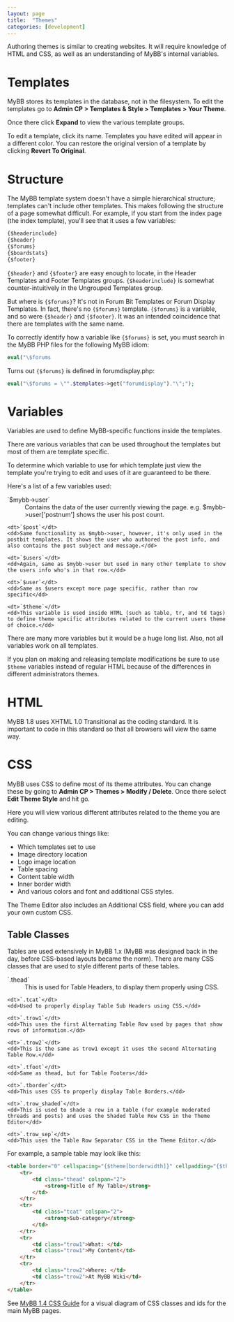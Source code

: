```yaml
---
layout: page
title:  "Themes"
categories: [development]
---
```


Authoring themes is similar to creating websites. It will require knowledge of HTML and CSS, as well as an understanding of MyBB's internal variables.

# Templates

MyBB stores its templates in the database, not in the filesystem. To edit the templates go to **Admin CP > Templates & Style > Templates > Your Theme**.

Once there click **Expand** to view the various template groups.

To edit a template, click its name. Templates you have edited will appear in a different color. You can restore the original version of a template by clicking **Revert To Original**.

# Structure

The MyBB template system doesn't have a simple hierarchical structure; templates can't include other templates. This makes following the structure of a page somewhat difficult. For example, if you start from the index page (the index template), you'll see that it uses a few variables:

```html
{$headerinclude}
{$header}
{$forums}
{$boardstats}
{$footer}
```

`{$header}` and `{$footer}` are easy enough to locate, in the Header Templates and Footer Templates groups. `{$headerinclude}` is somewhat counter-intuitively in the Ungrouped Templates group.

But where is `{$forums}`? It's not in Forum Bit Templates or Forum Display Templates. In fact, there's no `{$forums}` template. `{$forums}` is a variable, and so were `{$header}` and `{$footer}`. It was an intended coincidence that there are templates with the same name.

To correctly identify how a variable like `{$forums}` is set, you must search in the MyBB PHP files for the following MyBB idiom:

```php
eval("\$forums
```
Turns out `{$forums}` is defined in forumdisplay.php:

```php
eval("\$forums = \"".$templates->get("forumdisplay")."\";");
```

# Variables

Variables are used to define MyBB-specific functions inside the templates.

There are various variables that can be used throughout the templates but most of them are template specific.

To determine which variable to use for which template just view the template you're trying to edit and uses of it are guaranteed to be there.

Here's a list of a few variables used:

<dl>
    <dt>`$mybb->user`</dt>
    <dd>Contains the data of the user currently viewing the page. e.g. $mybb->user['postnum'] shows the user his post count.</dd>

    <dt>`$post`</dt>
    <dd>Same functionality as $mybb->user, however, it's only used in the postbit templates. It shows the user who authored the post info, and also contains the post subject and message.</dd>

    <dt>`$users`</dt>
    <dd>Again, same as $mybb->user but used in many other template to show the users info who's in that row.</dd>

    <dt>`$user`</dt>
    <dd>Same as $users except more page specific, rather than row specific</dd>

    <dt>`$theme`</dt>
    <dd>This variable is used inside HTML (such as table, tr, and td tags) to define theme specific attributes related to the current users theme of choice.</dd>
</dl>

There are many more variables but it would be a huge long list. Also, not all variables work on all templates.

If you plan on making and releasing template modifications be sure to use `$theme` variables instead of regular HTML because of the differences in different administrators themes.

# HTML

MyBB 1.8 uses XHTML 1.0 Transitional as the coding standard. It is important to code in this standard so that all browsers will view the same way.

# CSS

MyBB uses CSS to define most of its theme attributes. You can change these by going to **Admin CP > Themes > Modify / Delete**. Once there select **Edit Theme Style** and hit go.

Here you will view various different attributes related to the theme you are editing.

You can change various things like:

- Which templates set to use
- Image directory location
- Logo image location
- Table spacing
- Content table width
- Inner border width
- And various colors and font and additional CSS styles.

The Theme Editor also includes an Additional CSS field, where you can add your own custom CSS.

## Table Classes

Tables are used extensively in MyBB 1.x (MyBB was designed back in the day, before CSS-based layouts became the norm). There are many CSS classes that are used to style different parts of these tables.

<dl>
    <dt>`.thead`</dt>
    <dd>This is used for Table Headers, to display them properly using CSS.</dd>

    <dt>`.tcat`</dt>
    <dd>Used to properly display Table Sub Headers using CSS.</dd>

    <dt>`.trow1`</dt>
    <dd>This uses the first Alternating Table Row used by pages that show rows of information.</dd>

    <dt>`.trow2`</dt>
    <dd>This is the same as trow1 except it uses the second Alternating Table Row.</dd>

    <dt>`.tfoot`</dt>
    <dd>Same as thead, but for Table Footers</dd>

    <dt>`.tborder`</dt>
    <dd>This uses CSS to properly display Table Borders.</dd>

    <dt>`.trow_shaded`</dt>
    <dd>This is used to shade a row in a table (for example moderated threads and posts) and uses the Shaded Table Row CSS in the Theme Editor</dd>

    <dt>`.trow_sep`</dt>
    <dd>This uses the Table Row Separator CSS in the Theme Editor.</dd>
</dl>

For example, a sample table may look like this:

```html
<table border="0" cellspacing="{$theme[borderwidth]}" cellpadding="{$theme[tablespace]}" width="100%">
    <tr>
        <td class="thead" colspan="2">
            <strong>Title of My Table</strong>
        </td>
    </tr>
    <tr>
        <td class="tcat" colspan="2">
            <strong>Sub-category</strong>
        </td>
    </tr>
    <tr>
        <td class="trow1">What: </td>
        <td class="trow1">My Content</td>
    </tr>
    <tr>
        <td class="trow2">Where: </td>
        <td class="trow2">At MyBB Wiki</td>
    </tr>
</table>
```

See [MyBB 1.4 CSS Guide](http://community.mybb.com/thread-33809.html) for a visual diagram of CSS classes and ids for the main MyBB pages.
